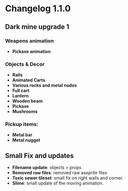 # Changelog 1.1.0

## Dark mine upgrade 1

### Weapons animation
* **Pickaxe animation**

### Objects & Decor
* **Rails**
* **Animated Carts**
* **Various rocks and metal nodes**
* **Full cart**
* **Lantern**
* **Wooden beam**
* **Pickaxe**
* **Mushrooms**

### Pickup items:
* **Metal bar**
* **Metal nugget**

## Small Fix and updates
* **Filename update**: objects > props
* **Removed raw files**: removed raw aseprite files
* **Toxic sewer tileset**: small fix on right walls and corner.
* **Slime**: small update of the moving animation.


